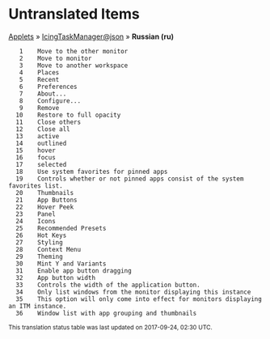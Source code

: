 # Untranslated Items
[Applets](../../../README.md) &#187; [IcingTaskManager@json](../README.md) &#187; **Russian (ru)**

       1	Move to the other monitor
       2	Move to monitor 
       3	Move to another workspace
       4	Places
       5	Recent
       6	Preferences
       7	About...
       8	Configure...
       9	Remove
      10	Restore to full opacity
      11	Close others
      12	Close all
      13	active
      14	outlined
      15	hover
      16	focus
      17	selected
      18	Use system favorites for pinned apps
      19	Controls whether or not pinned apps consist of the system favorites list.
      20	Thumbnails
      21	App Buttons
      22	Hover Peek
      23	Panel
      24	Icons
      25	Recommended Presets
      26	Hot Keys
      27	Styling
      28	Context Menu
      29	Theming
      30	Mint Y and Variants
      31	Enable app button dragging
      32	App button width
      33	Controls the width of the application button.
      34	Only list windows from the monitor displaying this instance
      35	This option will only come into effect for monitors displaying an ITM instance.
      36	Window list with app grouping and thumbnails

<sup>This translation status table was last updated on 2017-09-24, 02:30 UTC.</sup>

